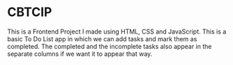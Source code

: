 # CBTCIP
This is a Frontend Project I made using HTML, CSS and JavaScript. This is a basic To Do List app in which we can add tasks and mark them as completed. The completed and the incomplete tasks also appear in the separate columns if we want it to appear that way.
